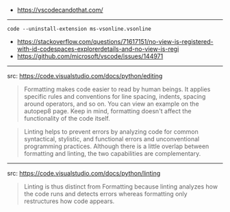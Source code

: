 - https://vscodecandothat.com/

---

```
code --uninstall-extension ms-vsonline.vsonline
```

- https://stackoverflow.com/questions/71617151/no-view-is-registered-with-id-codespaces-explorerdetails-and-no-view-is-regi
- https://github.com/microsoft/vscode/issues/144971

---

src: https://code.visualstudio.com/docs/python/editing

> Formatting makes code easier to read by human beings. It applies specific rules and conventions for line spacing, indents, spacing around operators, and so on. You can view an example on the autopep8 page. Keep in mind, formatting doesn't affect the functionality of the code itself.

> Linting helps to prevent errors by analyzing code for common syntactical, stylistic, and functional errors and unconventional programming practices. Although there is a little overlap between formatting and linting, the two capabilities are complementary.

---

src: https://code.visualstudio.com/docs/python/linting

> Linting is thus distinct from Formatting because linting analyzes how the code runs and detects errors whereas formatting only restructures how code appears.
